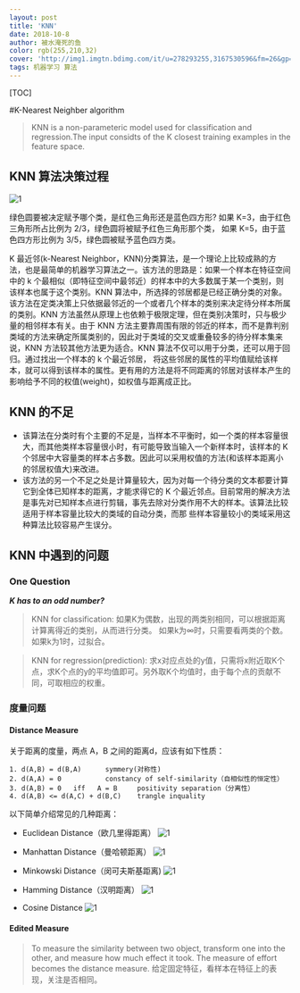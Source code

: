 ```yaml
---
layout: post
title: 'KNN'
date: 2018-10-8
author: 被水淹死的鱼
color: rgb(255,210,32)
cover: 'http://img1.imgtn.bdimg.com/it/u=278293255,3167530596&fm=26&gp=0.jpg'
tags: 机器学习 算法
---
```


[TOC]

#K-Nearest Neighber algorithm 

>KNN is a non-parameteric model used for classification and regression.The input considts of the K closest training examples in the feature space.


## KNN 算法决策过程

![1](../assets/knn_1.png)

绿色圆要被决定赋予哪个类，是红色三角形还是蓝色四方形?
如果 K=3，由于红色三角形所占比例为 2/3，绿色圆将被赋予红色三角形那个类，
如果 K=5，由于蓝色四方形比例为 3/5，绿色圆被赋予蓝色四方类。 

K 最近邻(k-Nearest Neighbor，KNN)分类算法，是一个理论上比较成熟的方法，也是最简单的机器学习算法之一。该方法的思路是：如果一个样本在特征空间中的 k 个最相似（即特征空间中最邻近）的样本中的大多数属于某一个类别，则该样本也属于这个类别。KNN 算法中，所选择的邻居都是已经正确分类的对象。该方法在定类决策上只依据最邻近的一个或者几个样本的类别来决定待分样本所属的类别。KNN 方法虽然从原理上也依赖于极限定理，但在类别决策时，只与极少量的相邻样本有关。由于 KNN 方法主要靠周围有限的邻近的样本，而不是靠判别类域的方法来确定所属类别的，因此对于类域的交叉或重叠较多的待分样本集来说，KNN 方法较其他方法更为适合。KNN 算法不仅可以用于分类，还可以用于回归。通过找出一个样本的 k 个最近邻居， 将这些邻居的属性的平均值赋给该样本，就可以得到该样本的属性。更有用的方法是将不同距离的邻居对该样本产生的影响给予不同的权值(weight)，如权值与距离成正比。

## KNN 的不足
* 该算法在分类时有个主要的不足是，当样本不平衡时，如一个类的样本容量很大，而其他类样本容量很小时，有可能导致当输入一个新样本时，该样本的 K 个邻居中大容量类的样本占多数。因此可以采用权值的方法(和该样本距离小的邻居权值大)来改进。
* 该方法的另一个不足之处是计算量较大，因为对每一个待分类的文本都要计算它到全体已知样本的距离，才能求得它的 K 个最近邻点。目前常用的解决方法是事先对已知样本点进行剪辑，事先去除对分类作用不大的样本。该算法比较适用于样本容量比较大的类域的自动分类，而那 些样本容量较小的类域采用这种算法比较容易产生误分。 

## KNN 中遇到的问题
### One Question
***K has to an odd number?***

>KNN for classification:
如果K为偶数，出现的两类别相同，可以根据距离计算离得近的类别，从而进行分类。
如果k为∞时，只需要看两类的个数。
如果k为1时，过拟合。

>KNN for regression(prediction):
求x对应点处的y值，只需将x附近取K个点，求K个点的y的平均值即可。另外取K个均值时，由于每个点的贡献不同，可取相应的权重。


### 度量问题
#### Distance Measure

关于距离的度量，两点 A，B 之间的距离d，应该有如下性质：

```
1. d(A,B) = d(B,A)		symmery(对称性)
2. d(A,A) = 0		    constancy of self-similarity（自相似性的恒定性）
3. d(A,B) = 0   iff	  A = B		positivity separation（分离性）
4. d(A,B) <= d(A,C) + d(B,C)	trangle inquality
```

以下简单介绍常见的几种距离：

* Euclidean Distance（欧几里得距离）
![1](../assets/knn_2.png)

* Manhattan Distance（曼哈顿距离）
![1](../assets/knn_3.png)

* Minkowski Distance（闵可夫斯基距离)
![1](../assets/knn_4.png)

* Hamming Distance（汉明距离）
![1](../assets/knn_6.png)

* Cosine Distance
![1](../assets/knn_5.png)


#### Edited Measure
>To measure the similarity between two object, transform one into the other, and measure how much effect it took. The measure of effort becomes the distance measure.
>给定固定特征，看样本在特征上的表现，关注是否相同。




